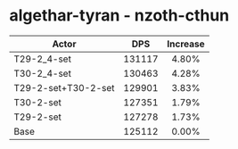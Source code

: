 # algethar-tyran - nzoth-cthun
| Actor | DPS | Increase |
|---|:---:|:---:|
|T29-2_4-set|131117|4.80%|
|T30-2_4-set|130463|4.28%|
|T29-2-set+T30-2-set|129901|3.83%|
|T30-2-set|127351|1.79%|
|T29-2-set|127278|1.73%|
|Base|125112|0.00%|
